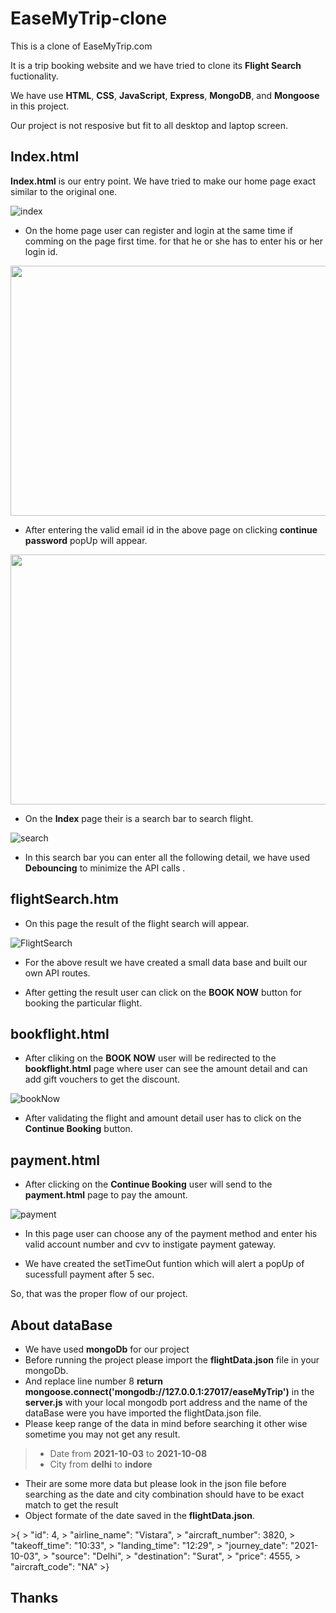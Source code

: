 # EaseMyTrip-clone

This is a clone of EaseMyTrip.com

It is a trip booking website and we have tried to clone its **Flight Search** fuctionality.

We have use **HTML**, **CSS**, **JavaScript**, **Express**, **MongoDB**, and **Mongoose** in this project.

Our project is not resposive but fit to all desktop and laptop screen.


## Index.html

**Index.html** is our entry point.
We have tried to make our home page exact similar to the original one.

![index](https://user-images.githubusercontent.com/80845888/138563116-d0210686-f147-4e44-b481-1e235716b2bf.png)

- On the home page user can register and login at the same time if comming on the page first time.
for that he or she has to enter his or her login id.

<p align="center">
  <img src="https://user-images.githubusercontent.com/80845888/138562275-3f9c4cf8-09b2-4cda-8ca6-18a0ae849273.png" width="600" height="400"/>
</p>

- After entering the valid email id in the above page on clicking **continue** **password** popUp will appear.

<p align="center">
  <img src="https://user-images.githubusercontent.com/80845888/138562865-69a51bd2-a9c1-40a3-a5f4-043e4b17412a.png" width="600" height="400"/>
</p>

- On the **Index** page their is a search bar to search flight.

![search](https://user-images.githubusercontent.com/80845888/138563351-e6ce4a6c-6b36-47a6-9511-7a6cc61c9d84.png)

- In this search bar you can enter all the following detail, we have used **Debouncing** to minimize the API calls .


## flightSearch.htm

- On this page the result of the flight search will appear.

![FlightSearch](https://user-images.githubusercontent.com/80845888/138563784-a5dabd58-8463-41c5-9ca0-ffb81198f460.png)

- For the above result we have created a small data base and built our own API routes.

- After getting the result user can click on the **BOOK NOW** button for booking  the particular flight.

## bookflight.html

- After cliking on the **BOOK NOW** user will be redirected to the **bookflight.html** page where user can see the amount detail and can add gift vouchers to get the discount.

![bookNow](https://user-images.githubusercontent.com/80845888/138564173-8311da01-4f9c-4292-8ad2-829eebc48daf.png)

- After validating the flight and amount detail user has to click on the **Continue Booking** button.

## payment.html

- After clicking on the **Continue Booking** user will send to  the **payment.html** page to pay the amount.

![payment](https://user-images.githubusercontent.com/80845888/138564388-ca933777-ab5c-41ea-8472-b4a6c7d24f12.png)

- In this page user can choose any of the payment method and enter his valid account number and cvv to instigate payment gateway.

- We have created the setTimeOut funtion which will alert a popUp of sucessfull payment after 5 sec.


So, that was the proper flow of our project.

## About dataBase

- We have used **mongoDb** for our project
- Before running the project please import the **flightData.json** file in your mongoDb.
- And replace line number 8 
   **return mongoose.connect('mongodb://127.0.0.1:27017/easeMyTrip')** in the **server.js** 
   with your local mongodb port address and the name of the dataBase were you have imported the flightData.json file.
- Please keep range of the data in mind before searching it other wise sometime you may not get any result.
> * Date from **2021-10-03** to **2021-10-08**
> * City from **delhi** to **indore**
- Their are some more data but please look in the json file before searching as the date and city combination should have to be exact match to get the result
- Object formate of the date saved in the **flightData.json**.
<p>
  >{
>    "id": 4,
>    "airline_name": "Vistara",    
>    "aircraft_number": 3820,    
>    "takeoff_time": "10:33",    
>    "landing_time": "12:29",    
>    "journey_date": "2021-10-03",    
>    "source": "Delhi",   
>    "destination": "Surat",    
>    "price": 4555,    
>    "aircraft_code": "NA"    
>}
  </p>



## Thanks


